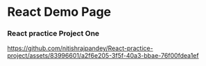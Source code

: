 # React Demo Page

### React practice Project One


https://github.com/nitishrajpandey/React-practice-project/assets/83996601/a2f6e205-3f5f-40a3-bbae-76f00fdea1ef

